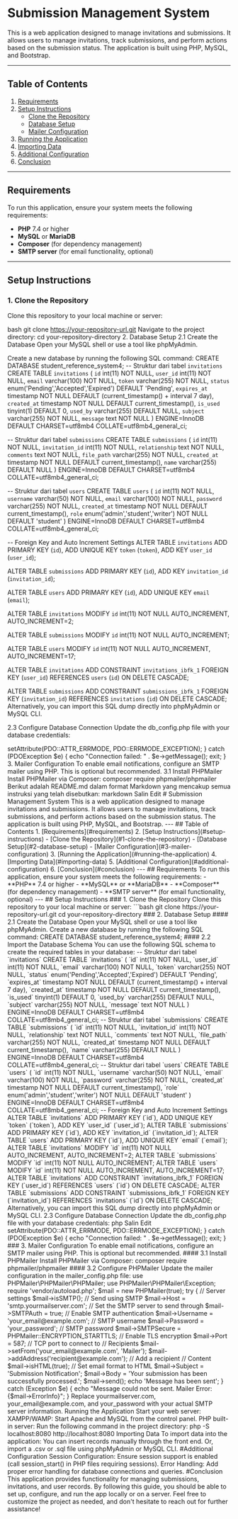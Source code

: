# Submission Management System

This is a web application designed to manage invitations and submissions. It allows users to manage invitations, track submissions, and perform actions based on the submission status. The application is built using PHP, MySQL, and Bootstrap.

---

## Table of Contents

1. [Requirements](#requirements)
2. [Setup Instructions](#setup-instructions)
    - [Clone the Repository](#1-clone-the-repository)
    - [Database Setup](#2-database-setup)
    - [Mailer Configuration](#3-mailer-configuration)
3. [Running the Application](#running-the-application)
4. [Importing Data](#importing-data)
5. [Additional Configuration](#additional-configuration)
6. [Conclusion](#conclusion)

---

## Requirements

To run this application, ensure your system meets the following requirements:

- **PHP** 7.4 or higher
- **MySQL** or **MariaDB**
- **Composer** (for dependency management)
- **SMTP server** (for email functionality, optional)

---

## Setup Instructions

### 1. Clone the Repository

Clone this repository to your local machine or server:

bash
git clone https://your-repository-url.git
Navigate to the project directory:
cd your-repository-directory
2. Database Setup
2.1 Create the Database
Open your MySQL shell or use a tool like phpMyAdmin.

Create a new database by running the following SQL command:
CREATE DATABASE student_reference_system4;
-- Struktur dari tabel `invitations`
CREATE TABLE `invitations` (
  `id` int(11) NOT NULL,
  `user_id` int(11) NOT NULL,
  `email` varchar(100) NOT NULL,
  `token` varchar(255) NOT NULL,
  `status` enum('Pending','Accepted','Expired') DEFAULT 'Pending',
  `expires_at` timestamp NOT NULL DEFAULT (current_timestamp() + interval 7 day),
  `created_at` timestamp NOT NULL DEFAULT current_timestamp(),
  `is_used` tinyint(1) DEFAULT 0,
  `used_by` varchar(255) DEFAULT NULL,
  `subject` varchar(255) NOT NULL,
  `message` text NOT NULL
) ENGINE=InnoDB DEFAULT CHARSET=utf8mb4 COLLATE=utf8mb4_general_ci;

-- Struktur dari tabel `submissions`
CREATE TABLE `submissions` (
  `id` int(11) NOT NULL,
  `invitation_id` int(11) NOT NULL,
  `relationship` text NOT NULL,
  `comments` text NOT NULL,
  `file_path` varchar(255) NOT NULL,
  `created_at` timestamp NOT NULL DEFAULT current_timestamp(),
  `name` varchar(255) DEFAULT NULL
) ENGINE=InnoDB DEFAULT CHARSET=utf8mb4 COLLATE=utf8mb4_general_ci;

-- Struktur dari tabel `users`
CREATE TABLE `users` (
  `id` int(11) NOT NULL,
  `username` varchar(50) NOT NULL,
  `email` varchar(100) NOT NULL,
  `password` varchar(255) NOT NULL,
  `created_at` timestamp NOT NULL DEFAULT current_timestamp(),
  `role` enum('admin','student','writer') NOT NULL DEFAULT 'student'
) ENGINE=InnoDB DEFAULT CHARSET=utf8mb4 COLLATE=utf8mb4_general_ci;

-- Foreign Key and Auto Increment Settings
ALTER TABLE `invitations`
  ADD PRIMARY KEY (`id`),
  ADD UNIQUE KEY `token` (`token`),
  ADD KEY `user_id` (`user_id`);

ALTER TABLE `submissions`
  ADD PRIMARY KEY (`id`),
  ADD KEY `invitation_id` (`invitation_id`);

ALTER TABLE `users`
  ADD PRIMARY KEY (`id`),
  ADD UNIQUE KEY `email` (`email`);

ALTER TABLE `invitations`
  MODIFY `id` int(11) NOT NULL AUTO_INCREMENT, AUTO_INCREMENT=2;

ALTER TABLE `submissions`
  MODIFY `id` int(11) NOT NULL AUTO_INCREMENT;

ALTER TABLE `users`
  MODIFY `id` int(11) NOT NULL AUTO_INCREMENT, AUTO_INCREMENT=17;

ALTER TABLE `invitations`
  ADD CONSTRAINT `invitations_ibfk_1` FOREIGN KEY (`user_id`) REFERENCES `users` (`id`) ON DELETE CASCADE;

ALTER TABLE `submissions`
  ADD CONSTRAINT `submissions_ibfk_1` FOREIGN KEY (`invitation_id`) REFERENCES `invitations` (`id`) ON DELETE CASCADE;
Alternatively, you can import this SQL dump directly into phpMyAdmin or MySQL CLI.

2.3 Configure Database Connection
Update the db_config.php file with your database credentials:
<?php
$host = 'localhost'; // Database host, typically 'localhost'
$dbname = 'student_reference_system4'; // Database name
$username = 'root'; // Your database username
$password = ''; // Your database password

try {
    $pdo = new PDO("mysql:host=$host;dbname=$dbname", $username, $password);
    $pdo->setAttribute(PDO::ATTR_ERRMODE, PDO::ERRMODE_EXCEPTION);
} catch (PDOException $e) {
    echo "Connection failed: " . $e->getMessage();
    exit;
}
3. Mailer Configuration
To enable email notifications, configure an SMTP mailer using PHP. This is optional but recommended.

3.1 Install PHPMailer
Install PHPMailer via Composer:
composer require phpmailer/phpmailer

Berikut adalah README.md dalam format Markdown yang mencakup semua instruksi yang telah disebutkan:

markdown
Salin
Edit
# Submission Management System

This is a web application designed to manage invitations and submissions. It allows users to manage invitations, track submissions, and perform actions based on the submission status. The application is built using PHP, MySQL, and Bootstrap.

---

## Table of Contents

1. [Requirements](#requirements)
2. [Setup Instructions](#setup-instructions)
    - [Clone the Repository](#1-clone-the-repository)
    - [Database Setup](#2-database-setup)
    - [Mailer Configuration](#3-mailer-configuration)
3. [Running the Application](#running-the-application)
4. [Importing Data](#importing-data)
5. [Additional Configuration](#additional-configuration)
6. [Conclusion](#conclusion)

---

## Requirements

To run this application, ensure your system meets the following requirements:

- **PHP** 7.4 or higher
- **MySQL** or **MariaDB**
- **Composer** (for dependency management)
- **SMTP server** (for email functionality, optional)

---

## Setup Instructions

### 1. Clone the Repository

Clone this repository to your local machine or server:

```bash
git clone https://your-repository-url.git
cd your-repository-directory

### 2. Database Setup
#### 2.1 Create the Database
    Open your MySQL shell or use a tool like phpMyAdmin.

    Create a new database by running the following SQL command:

    CREATE DATABASE student_reference_system4;
    
#### 2.2 Import the Database Schema
You can use the following SQL schema to create the required tables in your database:

-- Struktur dari tabel `invitations`
CREATE TABLE `invitations` (
  `id` int(11) NOT NULL,
  `user_id` int(11) NOT NULL,
  `email` varchar(100) NOT NULL,
  `token` varchar(255) NOT NULL,
  `status` enum('Pending','Accepted','Expired') DEFAULT 'Pending',
  `expires_at` timestamp NOT NULL DEFAULT (current_timestamp() + interval 7 day),
  `created_at` timestamp NOT NULL DEFAULT current_timestamp(),
  `is_used` tinyint(1) DEFAULT 0,
  `used_by` varchar(255) DEFAULT NULL,
  `subject` varchar(255) NOT NULL,
  `message` text NOT NULL
) ENGINE=InnoDB DEFAULT CHARSET=utf8mb4 COLLATE=utf8mb4_general_ci;

-- Struktur dari tabel `submissions`
CREATE TABLE `submissions` (
  `id` int(11) NOT NULL,
  `invitation_id` int(11) NOT NULL,
  `relationship` text NOT NULL,
  `comments` text NOT NULL,
  `file_path` varchar(255) NOT NULL,
  `created_at` timestamp NOT NULL DEFAULT current_timestamp(),
  `name` varchar(255) DEFAULT NULL
) ENGINE=InnoDB DEFAULT CHARSET=utf8mb4 COLLATE=utf8mb4_general_ci;

-- Struktur dari tabel `users`
CREATE TABLE `users` (
  `id` int(11) NOT NULL,
  `username` varchar(50) NOT NULL,
  `email` varchar(100) NOT NULL,
  `password` varchar(255) NOT NULL,
  `created_at` timestamp NOT NULL DEFAULT current_timestamp(),
  `role` enum('admin','student','writer') NOT NULL DEFAULT 'student'
) ENGINE=InnoDB DEFAULT CHARSET=utf8mb4 COLLATE=utf8mb4_general_ci;

-- Foreign Key and Auto Increment Settings
ALTER TABLE `invitations`
  ADD PRIMARY KEY (`id`),
  ADD UNIQUE KEY `token` (`token`),
  ADD KEY `user_id` (`user_id`);

ALTER TABLE `submissions`
  ADD PRIMARY KEY (`id`),
  ADD KEY `invitation_id` (`invitation_id`);

ALTER TABLE `users`
  ADD PRIMARY KEY (`id`),
  ADD UNIQUE KEY `email` (`email`);

ALTER TABLE `invitations`
  MODIFY `id` int(11) NOT NULL AUTO_INCREMENT, AUTO_INCREMENT=2;

ALTER TABLE `submissions`
  MODIFY `id` int(11) NOT NULL AUTO_INCREMENT;

ALTER TABLE `users`
  MODIFY `id` int(11) NOT NULL AUTO_INCREMENT, AUTO_INCREMENT=17;

ALTER TABLE `invitations`
  ADD CONSTRAINT `invitations_ibfk_1` FOREIGN KEY (`user_id`) REFERENCES `users` (`id`) ON DELETE CASCADE;

ALTER TABLE `submissions`
  ADD CONSTRAINT `submissions_ibfk_1` FOREIGN KEY (`invitation_id`) REFERENCES `invitations` (`id`) ON DELETE CASCADE;
Alternatively, you can import this SQL dump directly into phpMyAdmin or MySQL CLI.

2.3 Configure Database Connection
Update the db_config.php file with your database credentials:

php
Salin
Edit
<?php
$host = 'localhost'; // Database host, typically 'localhost'
$dbname = 'student_reference_system4'; // Database name
$username = 'root'; // Your database username
$password = ''; // Your database password

try {
    $pdo = new PDO("mysql:host=$host;dbname=$dbname", $username, $password);
    $pdo->setAttribute(PDO::ATTR_ERRMODE, PDO::ERRMODE_EXCEPTION);
} catch (PDOException $e) {
    echo "Connection failed: " . $e->getMessage();
    exit;
}

### 3. Mailer Configuration
    To enable email notifications, configure an SMTP mailer using PHP. This is optional but recommended.

#### 3.1 Install PHPMailer
    Install PHPMailer via Composer:

    composer require phpmailer/phpmailer
    
#### 3.2 Configure PHPMailer
Update the mailer configuration in the mailer_config.php file:
use PHPMailer\PHPMailer\PHPMailer;
use PHPMailer\PHPMailer\Exception;

require 'vendor/autoload.php';

$mail = new PHPMailer(true);
try {
    // Server settings
    $mail->isSMTP();                                            // Send using SMTP
    $mail->Host       = 'smtp.yourmailserver.com';              // Set the SMTP server to send through
    $mail->SMTPAuth   = true;                                   // Enable SMTP authentication
    $mail->Username   = 'your_email@example.com';               // SMTP username
    $mail->Password   = 'your_password';                       // SMTP password
    $mail->SMTPSecure = PHPMailer::ENCRYPTION_STARTTLS;         // Enable TLS encryption
    $mail->Port       = 587;                                   // TCP port to connect to

    // Recipients
    $mail->setFrom('your_email@example.com', 'Mailer');
    $mail->addAddress('recipient@example.com');                // Add a recipient

    // Content
    $mail->isHTML(true);                                       // Set email format to HTML
    $mail->Subject = 'Submission Notification';
    $mail->Body    = 'Your submission has been successfully processed.';

    $mail->send();
    echo 'Message has been sent';
} catch (Exception $e) {
    echo "Message could not be sent. Mailer Error: {$mail->ErrorInfo}";
}
Replace yourmailserver.com, your_email@example.com, and your_password with your actual SMTP server information.

Running the Application
Start your web server:

XAMPP/WAMP: Start Apache and MySQL from the control panel.

PHP built-in server: Run the following command in the project directory:

    php -S localhost:8080
    http://localhost:8080
    Importing Data
    To import data into the application:

    You can insert records manually through the front end.
    Or, import a .csv or .sql file using phpMyAdmin or MySQL CLI.
    
#Additional Configuration
    Session Configuration: Ensure session support is enabled (call session_start() in PHP files requiring sessions).
    Error Handling: Add proper error handling for database connections and queries.
    
#Conclusion
This application provides functionality for managing submissions, invitations, and user records. By following this guide, you should be able to set up, configure, and run the app locally or on a server.
Feel free to customize the project as needed, and don't hesitate to reach out for further assistance!
